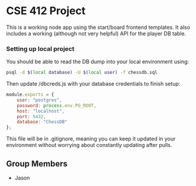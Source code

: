 # CSE 412 Project 

This is a working node app using the start/board frontend templates. It also includes a working (although not very helpful) API for the player DB table. 

### Setting up local project
You should be able to read the DB dump into your local environment using:
```bash
psql -d $(local database) -U $(local user) -f chessdb.sql
```

Then update /dbcreds.js with your database credentials to finish setup:
```javascript
module.exports = {
    user: "postgres",
    password: process.env.PG_ROOT,
    host: "localhost",
    port: 5432,
    database: "ChessDB"
};
```
This file will be in .gitignore, meaning you can keep it updated in your environment without worrying about constantly updating after pulls.

## Group Members
- Jason
